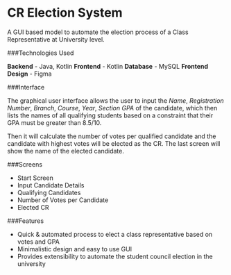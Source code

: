 # CR Election System

A GUI based model to automate the election process of a Class Representative at University level.

###Technologies Used

**Backend** - Java, Kotlin
**Frontend** - Kotlin
**Database** - MySQL
**Frontend Design** - Figma

###Interface

The graphical user interface allows the user to input the *Name*, *Registration Number*, *Branch*, *Course*, *Year*, *Section* *GPA* of the candidate, which then lists the names of all qualifying students based on a constraint that their GPA must be greater than 8.5/10.

Then it will calculate the number of votes per qualified candidate and the candidate with highest votes will be elected as the CR. The last screen will show the name of the elected candidate.

###Screens

- Start Screen
- Input Candidate Details
- Qualifying Candidates
- Number of Votes per Candidate
- Elected CR

###Features

- Quick & automated process to elect a class representative based on votes and GPA
- Minimalistic design and easy to use GUI
- Provides extensibility to automate the student council election in the university

